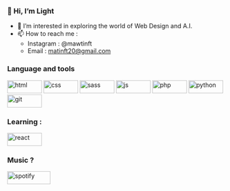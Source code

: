 ### 👋 Hi, I’m Light
- 👀 I’m interested in exploring the world of Web Design and A.I.
- 📫 How to reach me :
   - Instagram : @mawtinft
   - Email : matinft20@gmail.com
### Language and tools
<div>
   <img src="https://img.shields.io/badge/HTML5-E34F26?style=for-the-badge&logo=html5&logoColor=white" alt="html" width="80" height="30">
   <img src="https://img.shields.io/badge/CSS3-1572B6?style=for-the-badge&logo=css3&logoColor=white" alt="css" width="80" height="30">
   <img src="https://img.shields.io/badge/Sass-CC6699?style=for-the-badge&logo=sass&logoColor=white" alt="sass" width="80" height="30">
   <img src="https://img.shields.io/badge/JavaScript-323330?style=for-the-badge&logo=javascript&logoColor=F7DF1E" alt="js" width="80" height="30">
   <img src="https://img.shields.io/badge/PHP-777BB4?style=for-the-badge&logo=php&logoColor=white" alt="php" width="80" height="30">
   <img src="https://img.shields.io/badge/Python-FFD43B?style=for-the-badge&logo=python&logoColor=blue" alt="python" width="80" height="30">
   <img src="https://img.shields.io/badge/GIT-E44C30?style=for-the-badge&logo=git&logoColor=white" alt="git" width="80" height="30">
</div>

### Learning :
<img src="https://img.shields.io/badge/React-20232A?style=for-the-badge&logo=react&logoColor=61DAFB" alt="react" width="80" height="30">

### Music ?
[<img src="https://img.shields.io/badge/Spotify-1ED760?&style=for-the-badge&logo=spotify&logoColor=white" alt="spotify" width="100" height="30">](https://open.spotify.com/playlist/3rmAzugyov4VI2xGLZgVFA?si=MmND9uRsTdGEo9fea-tx6w)
<!---
matinft7/matinft7 is a ✨ special ✨ repository because its `README.md` (this file) appears on your GitHub profile.
You can click the Preview link to take a look at your changes.
--->
